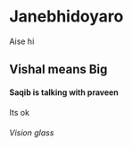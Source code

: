 # Janebhidoyaro
Aise hi
## Vishal means Big

#### Saqib is talking with praveen

Its ok
###### Vision glass
